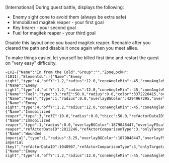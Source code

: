 [International] During quest battle, displays the following:
- Enemy sight cone to avoid them (always be extra safe)
- Immobilized magitek reaper - your first goal
- Key bearer - your second goal
- Fuel for magitek reaper - your third goal

Disable this layout once you board magitek reaper. Reenable after you cleared the path and disable it once again when you meet allies.

To make things easier, let yourself be killed first time and restart the quest on "very easy" difficulty.
```
~Lv2~{"Name":"In from the Cold","Group":"","ZoneLockH":[1011],"ElementsL":[{"Name":"Enemy sight","type":4,"offY":1.2,"radius":12.0,"coneAngleMin":-45,"coneAngleMax":45,"color":3355508731,"refActorNPCNameID":10905,"FillStep":10.0,"refActorComparisonType":6,"includeRotation":true,"onlyTargetable":true,"Filled":true},{"Name":"Enemy sight","type":4,"offY":1.2,"radius":12.0,"coneAngleMin":-45,"coneAngleMax":45,"color":3355506687,"refActorNPCNameID":10911,"FillStep":10.0,"refActorComparisonType":6,"includeRotation":true,"onlyTargetable":true,"Filled":true},{"Name":"Fuel","type":3,"refZ":50.0,"radius":0.0,"color":3372220415,"overlayBGColor":4294967295,"overlayTextColor":4278190335,"overlayFScale":2.0,"thicc":20.0,"overlayText":"FUEL","refActorDataID":2012829,"refActorComparisonType":3,"onlyTargetable":true},{"Name":"Fuel","type":1,"radius":0.0,"overlayBGColor":4294967295,"overlayTextColor":4278190335,"overlayFScale":2.0,"overlayText":"FUEL","refActorDataID":2012829,"refActorComparisonType":3,"onlyTargetable":true},{"Name":"Enemy sight","type":4,"offY":1.2,"radius":12.0,"coneAngleMin":-45,"coneAngleMax":45,"color":3355506687,"refActorNPCNameID":10908,"FillStep":10.0,"refActorComparisonType":6,"includeRotation":true,"onlyTargetable":true,"Filled":true},{"Name":"Immobilized reaper","type":3,"refZ":10.0,"radius":0.0,"thicc":50.0,"refActorDataID":2012246,"refActorComparisonType":3,"onlyTargetable":true},{"Name":"Immobilized reaper","type":1,"radius":0.0,"overlayBGColor":1879048447,"overlayFScale":2.0,"thicc":0.0,"overlayText":"Immobilized reaper","refActorDataID":2012246,"refActorComparisonType":3,"onlyTargetable":true},{"Name":"Wounded imperial","type":1,"radius":3.25,"overlayBGColor":1879048447,"overlayFScale":1.42,"thicc":5.0,"overlayText":"Wounded imperial (key)","refActorDataID":1040907,"refActorComparisonType":3,"onlyTargetable":true},{"Name":"Enemy sight","type":4,"offY":1.2,"radius":12.0,"coneAngleMin":-45,"coneAngleMax":45,"color":3355506687,"refActorNPCNameID":10906,"FillStep":10.0,"refActorComparisonType":6,"includeRotation":true,"onlyTargetable":true,"Filled":true}]}
```
